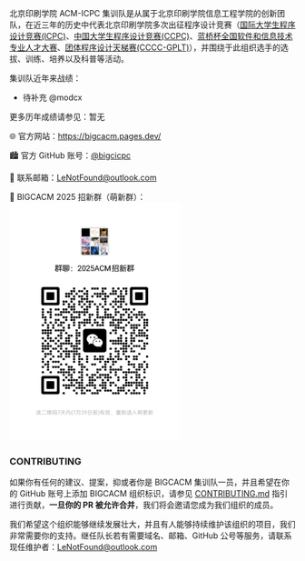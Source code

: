 <!-- ## 北京印刷学院 ACM-ICPC 集训队官方网站 -->

北京印刷学院 ACM-ICPC 集训队是从属于北京印刷学院信息工程学院的创新团队，在近三年的历史中代表北京印刷学院多次出征程序设计竞赛（[国际大学生程序设计竞赛(ICPC)](https://icpc.global/)、[中国大学生程序设计竞赛(CCPC)](https://ccpc.io/)、[蓝桥杯全国软件和信息技术专业人才大赛](https://dasai.lanqiao.cn/)、[团体程序设计天梯赛(CCCC-GPLT)](https://gplt.patest.cn/regulation)），并围绕于此组织选手的选拔、训练、培养以及科普等活动。

集训队近年来战绩：

- 待补充 @modcx

更多历年成绩请参见：暂无

🌐 官方网站：<https://bigcacm.pages.dev/>

🏙️ 官方 GitHub 账号：[@bigcicpc](https://github.com/bigcicpc)

📧 联系邮箱：[LeNotFound@outlook.com](mailto:LeNotFound@outlook.com)

🤝 BIGCACM 2025 招新群（萌新群）：  
<img src="./join-us/assets/images/qrcode.png" alt="BIGCACM 2025 招新群二维码" width="300" />


### CONTRIBUTING

如果你有任何的建议、提案，抑或者你是 BIGCACM 集训队一员，并且希望在你的 GitHub 账号上添加 BIGCACM 组织标识，请参见 [CONTRIBUTING.md](CONTRIBUTING.md) 指引进行贡献，**一旦你的 PR 被允许合并**，我们将会邀请您成为我们组织的成员。

我们希望这个组织能够继续发展壮大，并且有人能够持续维护该组织的项目，我们非常需要你的支持。继任队长若有需要域名、邮箱、GitHub 公号等服务，请联系现任维护者：[LeNotFound@outlook.com](mailto:LeNotFound@outlook.com)
